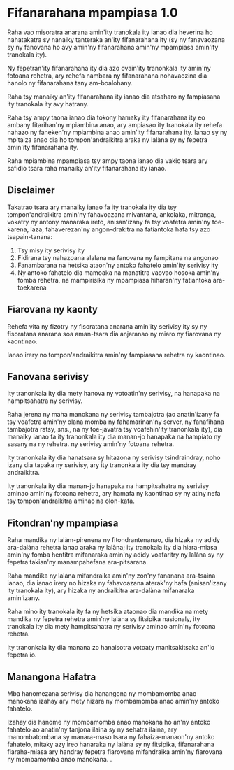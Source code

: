 # Fifanarahana mpampiasa 1.0

Raha vao misoratra anarana amin'ity tranokala ity ianao dia heverina ho nahatakatra sy nanaiky tanteraka an'ity fifanarahana ity (sy ny fanavaozana sy ny fanovana ho avy amin'ny fifanarahana amin'ny mpampiasa amin'ity tranokala ity).

Ny fepetran'ity fifanarahana ity dia azo ovain'ity tranonkala ity amin'ny fotoana rehetra, ary rehefa nambara ny fifanarahana nohavaozina dia hanolo ny fifanarahana tany am-boalohany.

Raha tsy manaiky an'ity fifanarahana ity ianao dia atsaharo ny fampiasana ity tranokala ity avy hatrany.

Raha tsy ampy taona ianao dia tokony hamaky ity fifanarahana ity eo ambany fitarihan'ny mpiambina anao, ary ampiasao ity tranokala ity rehefa nahazo ny faneken'ny mpiambina anao amin'ity fifanarahana ity. Ianao sy ny mpitaiza anao dia ho tompon'andraikitra araka ny lalàna sy ny fepetra amin'ity fifanarahana ity.

Raha mpiambina mpampiasa tsy ampy taona ianao dia vakio tsara ary safidio tsara raha manaiky an'ity fifanarahana ity ianao.

## Disclaimer

Takatrao tsara ary manaiky ianao fa ity tranokala ity dia tsy tompon'andraikitra amin'ny fahavoazana mivantana, ankolaka, mitranga, vokatry ny antony manaraka ireto, anisan'izany fa tsy voafetra amin'ny toe-karena, laza, fahaverezan'ny angon-drakitra na fatiantoka hafa tsy azo tsapain-tanana:

1. Tsy misy ity serivisy ity
1. Fidirana tsy nahazoana alalana na fanovana ny fampitana na angonao
1. Fanambarana na hetsika ataon'ny antoko fahatelo amin'ity serivisy ity
1. Ny antoko fahatelo dia mamoaka na manatitra vaovao hosoka amin'ny fomba rehetra, na mampirisika ny mpampiasa hiharan'ny fatiantoka ara-toekarena

## Fiarovana ny kaonty

Rehefa vita ny fizotry ny fisoratana anarana amin'ity serivisy ity sy ny fisoratana anarana soa aman-tsara dia anjaranao ny miaro ny fiarovana ny kaontinao.

Ianao irery no tompon'andraikitra amin'ny fampiasana rehetra ny kaontinao.

## Fanovana serivisy

Ity tranonkala ity dia mety hanova ny votoatin'ny serivisy, na hanapaka na hampitsahatra ny serivisy.

Raha jerena ny maha manokana ny serivisy tambajotra (ao anatin'izany fa tsy voafetra amin'ny olana momba ny fahamarinan'ny server, ny fanafihana tambajotra ratsy, sns., na ny toe-javatra tsy voafehin'ity tranonkala ity), dia manaiky ianao fa ity tranonkala ity dia manan-jo hanapaka na hampiato ny sasany na ny rehetra. ny serivisy amin'ny fotoana rehetra.

Ity tranonkala ity dia hanatsara sy hitazona ny serivisy tsindraindray, noho izany dia tapaka ny serivisy, ary ity tranonkala ity dia tsy mandray andraikitra.

Ity tranonkala ity dia manan-jo hanapaka na hampitsahatra ny serivisy aminao amin'ny fotoana rehetra, ary hamafa ny kaontinao sy ny atiny nefa tsy tompon'andraikitra aminao na olon-kafa.

## Fitondran'ny mpampiasa

Raha mandika ny lalàm-pirenena ny fitondrantenanao, dia hizaka ny adidy ara-dalàna rehetra ianao araka ny lalàna; ity tranokala ity dia hiara-miasa amin'ny fomba hentitra mifanaraka amin'ny adidy voafaritry ny lalàna sy ny fepetra takian'ny manampahefana ara-pitsarana.

Raha mandika ny lalàna mifandraika amin'ny zon'ny fananana ara-tsaina ianao, dia ianao irery no hizaka ny fahavoazana aterak'ny hafa (anisan'izany ity tranokala ity), ary hizaka ny andraikitra ara-dalàna mifanaraka amin'izany.

Raha mino ity tranokala ity fa ny hetsika ataonao dia mandika na mety mandika ny fepetra rehetra amin'ny lalàna sy fitsipika nasionaly, ity tranokala ity dia mety hampitsahatra ny serivisy aminao amin'ny fotoana rehetra.

Ity tranonkala ity dia manana zo hanaisotra votoaty manitsakitsaka an'io fepetra io.

## Manangona Hafatra

Mba hanomezana serivisy dia hanangona ny mombamomba anao manokana izahay ary mety hizara ny mombamomba anao amin'ny antoko fahatelo.

Izahay dia hanome ny mombamomba anao manokana ho an'ny antoko fahatelo ao anatin'ny tanjona ilaina sy ny sehatra ilaina, ary manombatombana sy manara-maso tsara ny fahaiza-manaon'ny antoko fahatelo, mitaky azy ireo hanaraka ny lalàna sy ny fitsipika, fifanarahana fiaraha-miasa ary handray fepetra fiarovana mifandraika amin'ny fiarovana ny mombamomba anao manokana. .
